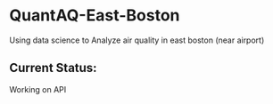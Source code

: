 # QuantAQ-East-Boston
Using data science to Analyze air quality in east boston (near airport)
## Current Status:
Working on API